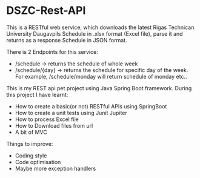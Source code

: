 # DSZC-Rest-API
This is a RESTful web service, which downloads the latest Rigas Technican University Daugavpils Schedule in .xlsx format (Excel file),
parse it and returns as a response Schedule in JSON format.

There is 2 Endpoints for this service:
<ul>
  <li>/schedule -> returns the schedule of whole week</li>
  <li>/schedule/{day} -> returns the schedule for specific day of the week. For example, /schedule/monday will return schedule of monday etc..</li>
</ul>
  
This is my REST api pet project using Java Spring Boot framework.
<bold>During this project I have learnt:</bold>
<ul>
  <li>How to create a basic(or not) RESTful APIs using SpringBoot</li>
  <li>How to create a unit tests using Junit Jupiter</li>
  <li>How to process Excel file</li>
  <li>How to Download files from url</li>
  <li>A bit of MVC</li>
</ul>

<bold>Things to improve:</bold>
<ul>
  <li>Coding style</li>
  <li>Code optimisation</li>
  <li>Maybe more exception handlers</li>
</ul>
  
  
